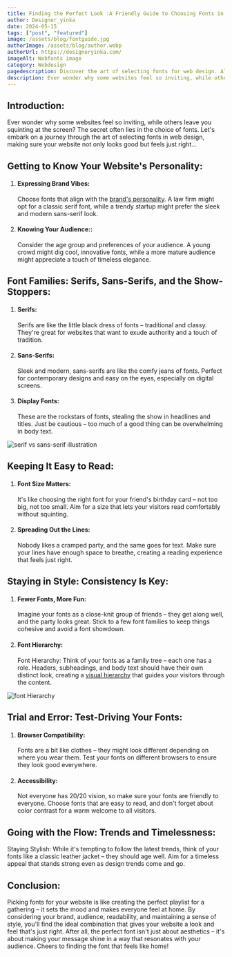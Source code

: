 ```yaml
---
title: Finding the Perfect Look :A Friendly Guide to Choosing Fonts in Web Design
author: Designer_yinka
date: 2024-05-15
tags: ["post", "featured"]
image: /assets/blog/fontguide.jpg
authorImage: /assets/blog/author.webp
authorUrl: https://designeryinka.com/
imageAlt: Webfonts image
category: Webdesign
pagedescription: Discover the art of selecting fonts for web design. Align with brand personality, consider audience preferences, and prioritize readability.
description: Ever wonder why some websites feel so inviting, while others leave you squinting at the screen?
---
```


<h2>Introduction:</h2>
<p>
  Ever wonder why some websites feel so inviting, while others leave you squinting at the screen? The secret often lies in the choice of fonts. Let's embark on a journey through the art of selecting fonts in web design, making sure your website not only looks good but feels just right...
</p>

<h2>Getting to Know Your Website's Personality:</h2>

<ol>
  <li>
    <h4>Expressing Brand Vibes:</h4> <p>Choose fonts that align with the <a href="https://www.investopedia.com/terms/b/brand-personality.asp" target="_blank">brand's personality</a>. A law firm might opt for a classic serif font, while a trendy startup might prefer the sleek and modern sans-serif look.</p>
  </li>
  <li>
    <h4>Knowing Your Audience::</h4> <p> Consider the age group and preferences of your audience. A young crowd might dig cool, innovative fonts, while a more mature audience might appreciate a touch of timeless elegance.</p>
  </li>
</ol>

<h2>Font Families: Serifs, Sans-Serifs, and the Show-Stoppers:</h2>

<ol>
  <li>
    <h4>Serifs:</h4> <p>Serifs are like the little black dress of fonts – traditional and classy. They're great for websites that want to exude authority and a touch of tradition.</p>
  </li>
  <li>
    <h4>Sans-Serifs:</h4> <p>  Sleek and modern, sans-serifs are like the comfy jeans of fonts. Perfect for contemporary designs and easy on the eyes, especially on digital screens.</p>
  </li>
  <li>
    <h4>Display Fonts: </h4> <p> These are the rockstars of fonts, stealing the show in headlines and titles. Just be cautious – too much of a good thing can be overwhelming in body text.</p>
  </li>
</ol>
<img src="/assets/blog/serif.png" alt="serif vs sans-serif illustration" class="small">

<h2>Keeping It Easy to Read:</h2>

<ol>
  <li>
    <h4>Font Size Matters:</h4> <p> It's like choosing the right font for your friend's birthday card – not too big, not too small. Aim for a size that lets your visitors read comfortably without squinting.</p>
  </li>
  <li>
    <h4>Spreading Out the Lines:</h4> <p>  Nobody likes a cramped party, and the same goes for text. Make sure your lines have enough space to breathe, creating a reading experience that feels just right.</p>
  </li>
</ol>

<h2>Staying in Style: Consistency Is Key:</h2>

<ol>
  <li>
    <h4> Fewer Fonts, More Fun:</h4> <p>Imagine your fonts as a close-knit group of friends – they get along well, and the party looks great. Stick to a few font families to keep things cohesive and avoid a font showdown.</p>
  </li>
  <li>
    <h4>Font Hierarchy:</h4> <p>Font Hierarchy: Think of your fonts as a family tree – each one has a role. Headers, subheadings, and body text should have their own distinct look, creating a <a href="https://www.interaction-design.org/literature/topics/visual-hierarchy" target="_blank">visual hierarchy</a> that guides your visitors through the content.</p>
  </li>
</ol>

<img src="/assets/blog/heading.png" alt="font Hierarchy">

<h2>Trial and Error: Test-Driving Your Fonts:</h2>

<ol>
  <li>
    <h4> Browser Compatibility:</h4> <p>Fonts are a bit like clothes – they might look different depending on where you wear them. Test your fonts on different browsers to ensure they look good everywhere.</p>
  </li>
  <li>
    <h4>Accessibility:</h4> <p>  Not everyone has 20/20 vision, so make sure your fonts are friendly to everyone. Choose fonts that are easy to read, and don't forget about color contrast for a warm welcome to all visitors.</p>
  </li>
</ol>

<h2>Going with the Flow: Trends and Timelessness:</h2>
<p>
  Staying Stylish: While it's tempting to follow the latest trends, think of your fonts like a classic leather jacket – they should age well. Aim for a timeless appeal that stands strong even as design trends come and go.
</p>

<h2>Conclusion:</h2>

<p>
  Picking fonts for your website is like creating the perfect playlist for a gathering – it sets the mood and makes everyone feel at home. By considering your brand, audience, readability, and maintaining a sense of style, you'll find the ideal combination that gives your website a look and feel that's just right. After all, the perfect font isn't just about aesthetics – it's about making your message shine in a way that resonates with your audience. Cheers to finding the font that feels like home!
</p>
